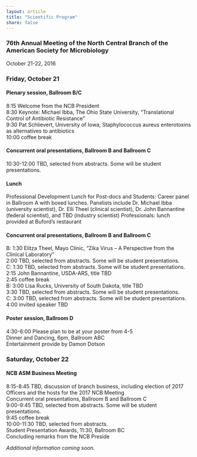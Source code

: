 ```yaml
---
layout: article
title: "Scientific Program"
share: false
---
```


### 76th Annual Meeting of the North Central Branch of the American Society for Microbiology  
October 21-22, 2016  

### Friday, October 21
#### Plenary session, Ballroom B/C  
8:15 Welcome from the NCB President  
8:30 Keynote:  Michael Ibba, The Ohio State University, “Translational Control of Antibiotic Resistance”  
9:30 Pat Schlievert, University of Iowa, Staphylococcus aureus enterotoxins as alternatives to antibiotics  
10:00 coffee break  

#### Concurrent oral presentations, Ballroom B and Ballroom C  
10:30-12:00  TBD, selected from abstracts.  Some will be student presentations.  

#### Lunch  
Professional Development Lunch for Post-docs and Students: Career panel in Ballroom A with boxed lunches.  Panelists include Dr. Michael Ibba (university scientist), Dr. Elli Theel (clinical scientist), Dr. John Bannantine (federal scientist), and TBD (industry scientist)
Professionals:  lunch provided at Buford’s restaurant

#### Concurrent oral presentations, Ballroom B and Ballroom C
B:  1:30 Elitza Theel, Mayo Clinic, “Zika Virus – A Perspective from the Clinical Laboratory”  
    2:00 TBD, selected from abstracts.  Some will be student presentations.  
C:  1:30 TBD, selected from abstracts.  Some will be student presentations.  
    2:15 John Bannantine, USDA-ARS, title TBD  
    2:45 coffee break  
B:  3:00 Lisa Rucks, University of South Dakota, title TBD  
    3:30 TBD, selected from abstracts.  Some will be student presentations.  
C:  3:00      TBD, selected from abstracts.  Some will be student presentations.  
    4:00 invited speaker TBD  

#### Poster session, Ballroom D
4:30-6:00  Please plan to be at your poster from 4-5  
Dinner and Dancing, 6pm, Ballroom ABC  
Entertainment provide by Damon Dotson  

### Saturday, October 22

#### NCB ASM Business Meeting
8:15-8:45 TBD, discussion of branch business, including election of 2017 Officers and the hosts for the 2017 NCB Meeting  
Concurrent oral presentations, Ballroom B and Ballroom C  
9:00-9:45  TBD, selected from abstracts.  Some will be student presentations.  
9:45 coffee break  
10:00-11:30 TBD, selected from abstracts.  
Student Presentation Awards, 11:30, Ballroom BC  
Concluding remarks from the NCB Preside  

*Additional information coming soon.*





